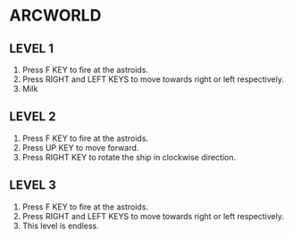 <body>
  <h1>
    ARCWORLD
  </h1>
  <h2>LEVEL 1</h2>
  <ol>
    <li>Press F KEY to fire at the astroids.</li>
    <li>Press RIGHT and LEFT KEYS to move towards right or left respectively.</li>
    <li>Milk</li>
  </ol>

  <h2>LEVEL 2</h2>
  <ol>
    <li>Press F KEY to fire at the astroids.</li>
    <li>Press UP KEY to move forward.</li>
    <li>Press RIGHT KEY to rotate the ship in clockwise direction.</li>
  </ol>
  
  <h2>LEVEL 3</h2>
  <ol>
    <li>Press F KEY to fire at the astroids.</li>
    <li>Press RIGHT and LEFT KEYS to move towards right or left respectively.</li>
    <li>This level is endless.</li>
  </ol>
</body>
